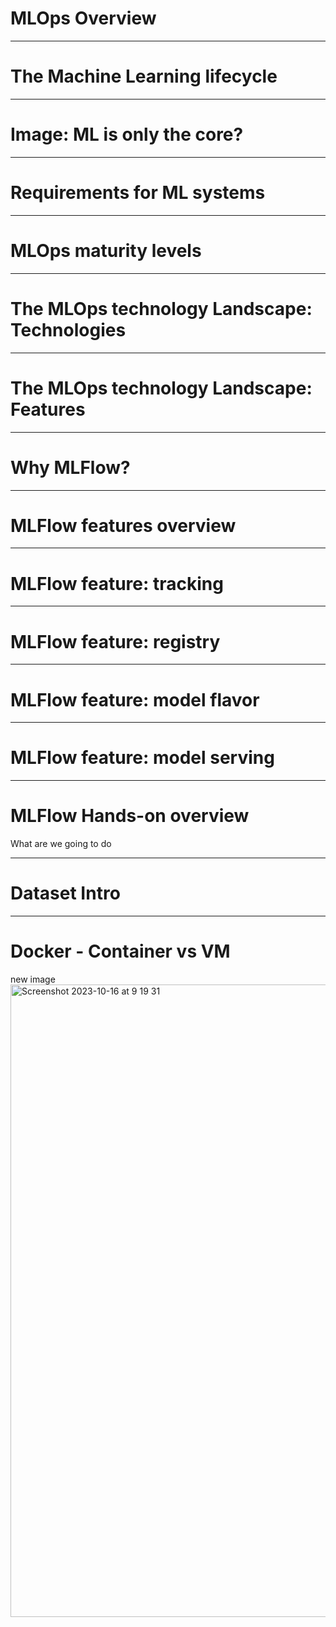 
# MLOps Overview

---

# The Machine Learning lifecycle

---

# Image: ML is only the core?

---

# Requirements for ML systems

---

# MLOps maturity levels

---

# The MLOps technology Landscape: Technologies

---

# The MLOps technology Landscape: Features

---

# Why MLFlow?

---

# MLFlow features overview

---

# MLFlow feature: tracking

---

# MLFlow feature: registry

---

# MLFlow feature: model flavor

---

# MLFlow feature: model serving

---

# MLFlow Hands-on overview
What are we going to do

---

# Dataset Intro

---

# Docker - Container vs VM
new image
<img width="1012" alt="Screenshot 2023-10-16 at 9 19 31" src="https://github.com/ezmldev/mlops-course-slides/assets/464122/1e7e589d-bdd5-4bd1-bef3-6adb3a11cacd">

